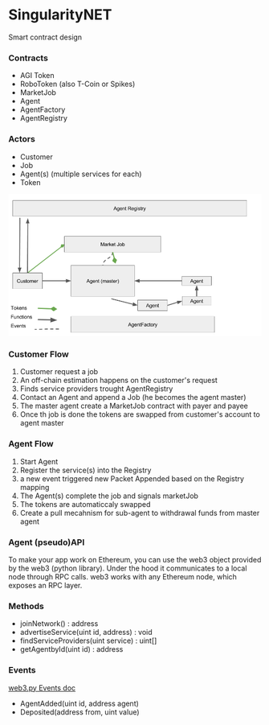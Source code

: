 # SingularityNET
Smart contract design

### Contracts

* AGI Token
* RoboToken (also T-Coin or Spikes)
* MarketJob
* Agent
* AgentFactory
* AgentRegistry


### Actors
* Customer
* Job
* Agent(s) (multiple services for each)
* Token


![Flow](./SN_ContractsFlow.png)

### Customer Flow
1) Customer request a job  
2) An off-chain estimation happens on the customer's request
3) Finds service providers trought AgentRegistry
4) Contact an Agent and append a Job (he becomes the agent master)
5) The master agent create a MarketJob contract with payer and payee
6) Once th job is done the tokens are swapped from customer's account to agent master 


### Agent Flow
1) Start Agent  
2) Register the service(s) into the Registry    
4) a new event  triggered new Packet Appended based on the Registry mapping  
5) The Agent(s) complete the job and signals marketJob
6) The tokens are automaticcaly swapped 
7) Create a pull mecahnism for sub-agent to withdrawal funds from master agent  




### Agent (pseudo)API 

To make your app work on Ethereum, you can use the web3 object provided by the web3 (python library). Under the hood it communicates to a local node through RPC calls. web3 works with any Ethereum node, which exposes an RPC layer.

### Methods

* joinNetwork() : address
* advertiseService(uint id, address) : void
* findServiceProviders(uint service) : uint[]
* getAgentbyId(uint id) : address

### Events 

[web3.py Events doc](https://web3py.readthedocs.io/en/latest/contracts.html#events)
* AgentAdded(uint id, address agent)
* Deposited(address from, uint value)